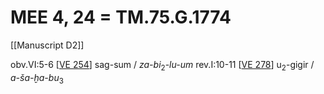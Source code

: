 # MEE 4, 24 = TM.75.G.1774

[[Manuscript D2]]

obv.VI:5-6  [[VE 254]]     sag-sum / *za-bi*<sub>2</sub>-*lu-um* 
rev.I:10-11 [[VE 278]]  u<sub>2</sub>-gigir / *a-ša-ḫa-bu*<sub>3</sub>

[//begin]: # "Autogenerated link references for markdown compatibility"
[VE 254]: <VE 254> "VE 254"
[VE 278]: <VE 278> "VE 278"
[//end]: # "Autogenerated link references"